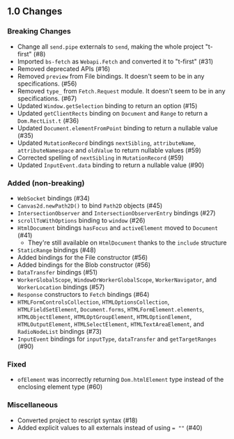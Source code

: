 ## 1.0 Changes

### Breaking Changes
* Change all `send.pipe` externals to `send`, making the whole project "t-first" (#8)
* Imported `bs-fetch` as `Webapi.Fetch` and converted it to "t-first" (#31)
* Removed deprecated APIs (#16)
* Removed `preview` from File bindings. It doesn't seem to be in any specifications. (#56)
* Removed `type_` from `Fetch.Request` module. It doesn't seem to be in any specifications. (#67)
* Updated `Window.getSelection` binding to return an option (#15)
* Updated `getClientRects` binding on `Document` and `Range` to return a `Dom.RectList.t` (#36)
* Updated `Document.elementFromPoint` binding to return a nullable value (#35)
* Updated `MutationRecord` bindings `nextSibling`, `attributeName`, `attributeNamespace` and `oldValue` to return nullable values (#59)
* Corrected spelling of `nextSibling` in `MutationRecord` (#59)
* Updated `InputEvent.data` binding to return a nullable value (#90)

### Added (non-breaking)
* `WebSocket` bindings (#34)
* `Canvas2d.newPath2D()` to bind `Path2D` objects (#45)
* `IntersectionObserver` and `IntersectionObserverEntry` bindings (#27)
* `scrollToWithOptions` binding to `window` (#26)
* `HtmlDocument` bindings `hasFocus` and `activeElement` moved to `Document` (#41)
  * They're still available on `HtmlDocument` thanks to the `include` structure
* `StaticRange` bindings (#48)
* Added bindings for the File constructor (#56)
* Added bindings for the Blob constructor (#56)
* `DataTransfer` bindings (#51)
* `WorkerGlobalScope`, `WindowOrWorkerGlobalScope`, `WorkerNavigator`, and `WorkerLocation` bindings (#57)
* `Response` constructors to `Fetch` bindings (#64)
* `HTMLFormControlsCollection`, `HTMLOptionsCollection`, `HTMLFieldSetElement`, `Document.forms`, `HTMLFormElement.elements`, `HTMLObjectElement`, `HTMLOptGroupElement`, `HTMLOptionElement`, `HTMLOutputElement`, `HTMLSelectElement`, `HTMLTextAreaElement`, and `RadioNodeList` bindings (#73)
* `InputEvent` bindings for `inputType`, `dataTransfer` and `getTargetRanges` (#90)

### Fixed
* `ofElement` was incorrectly returning `Dom.htmlElement` type instead of the enclosing element type (#60)

### Miscellaneous
* Converted project to rescript syntax (#18)
* Added explicit values to all externals instead of using `= ""` (#40)
